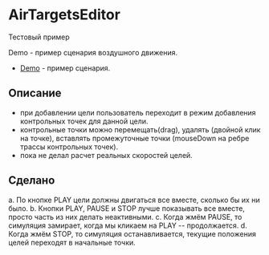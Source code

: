 # AirTargetsEditor

Тестовый пример

Demo - пример сценария воздушного движения.
  * [Demo](https://originalsin.github.io/AirTargetsEditor/public) - пример сценария.

Описание
------
  * при добавлении цели пользователь переходит в режим добавления контрольных точек для данной цели.
  * контрольные точки можно перемещать(drag), удалять (двойной клик на точке), вставлять промежуточные точки (mouseDown на ребре трассы контрольных точек).
  * пока не делал расчет реальных скоростей целей.
  
Сделано
------
a.	По кнопке PLAY цели должны двигаться все вместе, сколько бы их ни было.
b.	Кнопки PLAY, PAUSE и STOP лучше показывать все вместе, просто часть из них делать неактивными.
c.	Когда жмём PAUSE, то симуляция замирает, когда мы кликаем на PLAY -- продолжается.
d.	Когда жмём STOP, то симуляция останавливается, текущие положения целей переходят в начальные точки.

